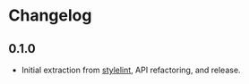 # Changelog

## 0.1.0

- Initial extraction from [stylelint](https://github.com/stylelint/stylelint), API refactoring, and release.
